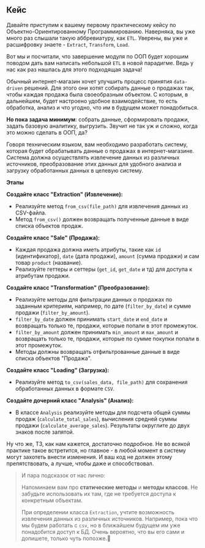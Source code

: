## Кейс

Давайте приступим к вашему первому практическому кейсу по Объектно-Ориентированному Программированию. Наверняка, вы уже много раз слышали такую аббревиатуру, как `ETL`. Уверены, вы уже и расшифровку знаете - `Extract`, `Transform`, `Load`.

Вот мы и посчитали, что завершение модуля по ООП будет хорошим поводом дать вам написать небольшой `ETL` в новой парадигме. Ведь у нас как раз нашлась для этого подходящая задача!

Обычный интернет-магазин хочет улучшить процесс принятия `data-driven` решений. Для этого они хотят собирать данные о продажах так, чтобы каждая продажа была своеобразным объектом. С которым, в дальнейшем, будет настроено удобное взаимодействие, то есть обработка, анализ и что угодно, что им в будущем может понадобиться.

**Но пока задача минимум**: собрать данные, сформировать продажи, задать базовую аналитику, выгрузить. Звучит не так уж и сложно, когда это можно сделать в ООП, да?

Говоря техническим языком, вам необходимо разработать систему, которая будет обрабатывать данные о продажах в интернет-магазине. Система должна осуществлять извлечение данных из различных источников, преобразование этих данных для удобного анализа и загрузку обработанных данных в целевую систему.

**Этапы**

**Создайте класс "Extraction" (Извлечение):**

- Реализуйте метод `from_csv(file_path)` для извлечения данных из CSV-файла.
- Метод `from_csv()` должен возвращать полученные данные в виде списка объектов продаж.

**Создайте класс "Sale" (Продажа):**

- Каждая продажа должна иметь атрибуты, такие как `id` (идентификатор), `date` (дата продажи), `amount` (сумма продажи) и сам товар `product` (название).
- Реализуйте геттеры и сеттеры (`get_id`, `get_date` и тд) для доступа к атрибутам продажи.

**Создайте класс "Transformation" (Преобразование):**

- Реализуйте методы для фильтрации данных о продажах по заданным критериям, например, по дате (`filter_by_date`) и сумме продажи (`filter_by_amount`).
- `filter_by_date` должен принимать `start_date` и `end_date` и возвращать только те, продажи, которые попали в этот промежуток.
- `filter_by_amount` должен принимать `min_amount` и `max_amount` и возвращать только те, продажи, которые по сумме покупки попали в этот промежуток.
- Методы должны возвращать отфильтрованные данные в виде списка объектов "Продажа".

**Создайте класс "Loading" (Загрузка):**

- Реализуйте метод `to_csv(sales_data, file_path)` для сохранения обработанных данных в формате `CSV`.

**Создайте дочерний класс "Analysis" (Анализ):**

- В классе `Analysis` реализуйте методы для подсчета общей суммы продаж (`calculate_total_sales`), вычисления средней суммы продажи (`calculate_average_sales`). Результаты округлите до двух знаков после запятой.

Ну что же, ТЗ, как нам кажется, достаточно подробное. Не во всякой практике такое встретится, но главное - в любой момент в систему могут захотеть внести изменения. И ваш код не должен этому препятствовать, а лучше, чтобы даже и способствовал.

> И пара подсказок от нас лично:
>
> Напоминаем вам про **статические методы** и **методы классов**. Не забудьте использовать их там, где не требуется доступа к конкретным объектам.
>
> При определении класса `Extraction`, учтите возможность извлечения данных из различных источников. Например, пока что мы будем работать с `csv`, но в ближайшем будущем им уже понадобится доступ к БД. Очень вероятно, что вы его сами и допишете, только чуть попозже.🙂
